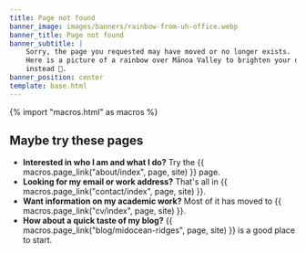 ```yaml
---
title: Page not found
banner_image: images/banners/rainbow-from-uh-office.webp
banner_title: Page not found
banner_subtitle: |
    Sorry, the page you requested may have moved or no longer exists.
    Here is a picture of a rainbow over Mānoa Valley to brighten your day
    instead 🙂.
banner_position: center
template: base.html
---
```


{% import "macros.html" as macros %}

## Maybe try these pages

* **Interested in who I am and what I do?** Try the {{
  macros.page_link("about/index", page, site) }} page.
* **Looking for my email or work address?** That's all in {{
  macros.page_link("contact/index", page, site) }}.
* **Want information on my academic work?** Most of it has moved
  to {{ macros.page_link("cv/index", page, site) }}.
* **How about a quick taste of my blog?**
  {{ macros.page_link("blog/midocean-ridges", page, site) }} is a good place to
  start.
